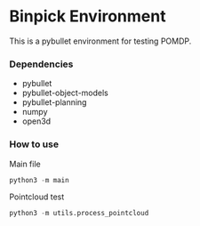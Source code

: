 # Binpick Environment

This is a pybullet environment for testing POMDP.

### Dependencies
- pybullet
- pybullet-object-models
- pybullet-planning
- numpy
- open3d

### How to use
Main file
```Python
python3 -m main
```

Pointcloud test
```Python
python3 -m utils.process_pointcloud
```

